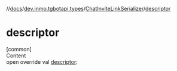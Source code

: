 //[docs](../../../index.md)/[dev.inmo.tgbotapi.types](../index.md)/[ChatInviteLinkSerializer](index.md)/[descriptor](descriptor.md)



# descriptor  
[common]  
Content  
open override val [descriptor](descriptor.md):   



